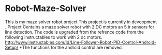 # Robot-Maze-Solver
This is my maze solver robot project
This project is currently in deveopment .
Project Contains a maze solver robot with 2 DC motors an 5 ir sensors for line detection.
The code is upgraded from the refrence code from the following instructables to work with 2 dc motors.
http://www.instructables.com/id/Line-Follower-Robot-PID-Control-Android-Setup/
*The functions for the android control are removed.
